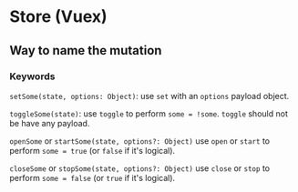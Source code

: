 # Store (Vuex)

## Way to name the mutation

### Keywords

`setSome(state, options: Object)`: use `set` with an `options` payload object.

`toggleSome(state)`: use `toggle` to perform `some = !some`. `toggle` should not be have any payload.

`openSome` or `startSome(state, options?: Object)` use `open` or `start` to perform `some = true` (or `false` if it's logical).

`closeSome` or `stopSome(state, options?: Object)` use `close` or `stop` to perform `some = false` (or `true` if it's logical).




